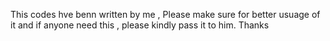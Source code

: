 This codes hve benn written by me ,  Please make sure for better usuage of it and if anyone need this , please kindly pass it to him. Thanks
